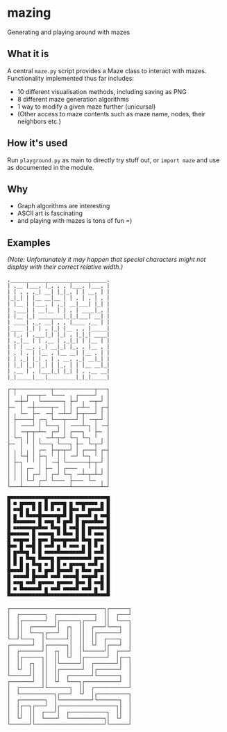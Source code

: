 # mazing
Generating and playing around with mazes

## What it is
A central `maze.py` script provides a Maze class to interact with mazes.
Functionality implemented thus far includes:
- 10 different visualisation methods, including saving as PNG
- 8 different maze generation algorithms
- 1 way to modify a given maze further (unicursal)
- (Other access to maze contents such as maze name, nodes, their neighbors etc.)

## How it's used
Run `playground.py` as main to directly try stuff out, or `import maze` and use as documented in the module.

## Why
- Graph algorithms are interesting
- ASCII art is fascinating
- and playing with mazes is tons of fun =)

## Examples
*(Note: Unfortunately it may happen that special characters might not display with their correct relative width.)*
```
,_______________________________,
| ,__ |___, |_, , , |___, |___, |
| | , , ,_| __| |_|_, | | __, | |
|_|_| | |__ __|__ | | , | , | , |
| |__ | |___, | ,_| __|___| |_| |
| ,___| | __|__ | | , | ____|_, |
| |__ |_| ________|_|_|___| __| |
| ____| ,_, __| , , |____ ,__ | |
|____ |_| | , |_| |__ , , |_____|
| |_, | ,___|_| |_| , |_|_| ____|
| ,_|__ | | ,__ | ,_|_| | |__ | |
| | | __, ,_| __|_| |_, , |__ , |
| , | , | |__ , |__ __| |__ , | |
| | ,_| |_| , | , __, ,_| __|_| |
| |_| |_| |_| | |_, | | |__ __|_|
| ,__ | , |___|_| |_| | , ,__ __|
|_|_____|___|_________|_|_|_____|
```
```
┌─┬───────────┬─────────────┬───┐
│ ╵ ╷ ┌───┬─╴ └───╴ ╷ ┌─────┘ ╷ │
│ ╶─┼─┘ ╷ └───────┐ ├─┘ ╷ ╶─┬─┘ │
├─╴ │ ╶─┼─────┬─╴ │ │ ┌─┴─╴ │ ┌─┤
│ ╷ └─╴ ├─╴ ╶─┤ ╶─┴─┘ ├─┬───┘ │ │
│ ├─────┤ ┌─┐ └───┬───┘ │ ╶─┬─┘ │
│ │ ╶───┘ │ └───┐ │ ╶───┴─┐ │ ╶─┤
│ │ ╶─┬─┬─┴─╴ ┌─┘ │ ┌───┐ ╵ ├─╴ │
│ └─┐ │ │ ╷ ╶─┴─┬─┘ └─┐ └─┐ ╵ ╷ │
├─╴ │ ╵ │ └───┐ └───┐ ├─╴ └─┬─┘ │
│ ╷ │ ╷ │ ┌─╴ ├─┬─┬─┘ │ ┌───┤ ┌─┤
│ │ └─┤ │ ├─┐ ╵ │ │ ╶─┘ └─┐ ╵ │ │
│ ├─┐ ╵ ╵ │ │ ╶─┤ └───────┼─┬─┘ │
│ │ │ ┌─╴ │ ├─╴ │ ┌───╴ ╷ ╵ │ ╷ │
│ │ │ │ ┌─┘ │ ┌─┘ └─┐ ╶─┴─┬─┴─┘ │
│ ╵ │ └─┘ ┌─┘ └───╴ ├───╴ └─╴ ╷ │
└───┴─────┴─────────┴─────────┴─┘
```
```
█▀▀▀▀▀▀▀▀▀▀▀█▀▀▀▀▀▀▀▀▀▀▀▀▀▀▀▀▀▀▀█
█ ▀ █▀▀▀█ █ █ █▀▀▀█ █ ▀▀█▀▀▀▀ █ █
█ ▀▀█ █ ▀ █ ▀ ▀ ▀ █ █▀▀ ▀ █▀▀▀▀ █
█ █ ▀ ▀▀▀▀█▀▀▀▀▀█▀▀ █ █▀▀▀▀ █ ▀▀█
█ ▀▀▀▀▀▀▀ █ ▀▀█ ▀ █▀▀ █ █▀▀▀▀▀▀ █
█ ▀▀▀▀▀▀█▀▀▀▀ ▀▀█ █ ▀▀█ █ █▀▀▀▀▀█
█▀▀▀▀▀▀ █ ▀▀▀▀█ ▀ ▀▀▀ █ █ ▀ ▀▀▀ █
█ ▀▀█▀▀ █ █▀▀ █▀▀▀█▀▀▀▀ ▀▀█ █▀▀ █
█▀▀ █ ▀▀█ █ ▀▀▀ █ ▀ ▀▀▀ █ █ ▀ █ █
█ █▀▀▀█ ▀ █ ▀▀▀▀▀▀▀▀▀▀▀▀▀ █ ▀▀▀ █
█ █ █ ▀▀█ ▀▀▀▀█ █▀▀▀▀▀▀▀▀▀▀ █▀▀ █
█ ▀ █ █ ▀▀█ ▀ █ █ ▀ █▀▀▀█ ▀▀▀ █ █
█▀▀▀▀ █ █ ▀ █▀▀ █▀▀▀▀ █ ▀▀▀ █▀▀ █
█ ▀▀▀▀▀ █▀▀▀▀ ▀▀▀ ▀▀▀▀█ ▀▀█▀▀ █ █
█ ▀▀█ ▀▀▀ █▀▀▀▀ █▀▀▀▀ █▀▀ █ ▀▀█ █
█ ▀ ▀▀▀▀▀▀▀ █ ▀▀▀ ▀▀▀▀▀ ▀▀▀ █ ▀ █
▀▀▀▀▀▀▀▀▀▀▀▀▀▀▀▀▀▀▀▀▀▀▀▀▀▀▀▀▀▀▀▀▀
```
```
┌──────────────────────────────┐┌──────┐
│  ┌────────┐  ┌────────────┐  ││  ┌───┘
│  │┌───────┘  │┌──────┐┌───┘  ││  └───┐
│  ││  ┌───────┘│  ┌┐  ││  ┌───┘└───┐  │
│  ││  └───┐┌───┘  ││  ││  │┌───────┘  │
└──┘└───┐  │└──────┘│  ││  ││  ┌────┐  │
┌───────┘  │┌──────┐│  ││  └┘  │┌───┘  │
│  ┌───────┘│  ┌┐  ││  │└──────┘│  ┌───┘
│  │┌──────┐│  ││  └┘  │┌───────┘  │┌──┐
│  ││  ┌┐  ││  │└──────┘│  ┌───────┘│  │
│  └┘  ││  ││  │┌───────┘  │┌───────┘  │
└──────┘│  ││  ││  ┌───────┘└───────┐  │
┌───────┘  ││  └┘  └───┐┌───────────┘  │
│  ┌───────┘└───────┐  ││  ┌───────────┘
│  └───────────┐┌───┘  └┘  │┌──────────┐
│  ┌────────┐  │└──────────┘└───────┐  │
│  │┌──┐┌───┘  │┌──────────────────┐│  │
│  ││  ││  ┌───┘│  ┌────────────┐  ││  │
│  └┘  ││  └────┘  └───────────┐│  └┘  │
└──────┘└──────────────────────┘└──────┘

```
